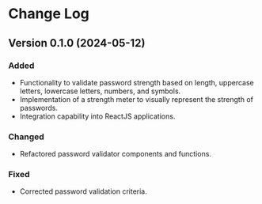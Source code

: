 # Change Log

## Version 0.1.0 (2024-05-12)

### Added

- Functionality to validate password strength based on length, uppercase letters, lowercase letters, numbers, and symbols.
- Implementation of a strength meter to visually represent the strength of passwords.
- Integration capability into ReactJS applications.

### Changed

- Refactored password validator components and functions.

### Fixed

- Corrected password validation criteria.
